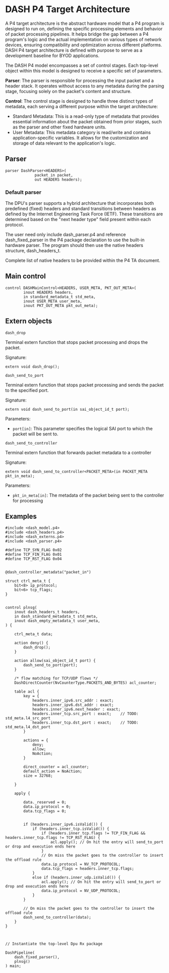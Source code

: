 # DASH P4 Target Architecture

A P4 target architecture is the abstract hardware model that a P4 program is designed to run on, defining the specific processing elements and behavior of packet processing pipelines.
It helps bridge the gap between a P4 program's logic and the actual implementation on various types of network devices, ensuring compatibility and optimization across different platforms.
DASH P4 target architecture is defined with purpose to serve as a development baseline for BYOD applications.

The DASH P4 model encompasses a set of control stages. Each top-level object within this model is designed to receive a specific set of parameters.

**Parser**: The parser is responsible for processing the input packet and a header stack.
It operates without access to any metadata during the parsing stage, focusing solely on the packet's content and structure.

**Control**: The control stage is designed to handle three distinct types of metadata, each serving a different purpose within the target architecture:
* Standard Metadata: This is a read-only type of metadata that provides essential information about the packet obtained from prior stages, such as the parser and other fixed hardware units.
* User Metadata: This metadata category is read/write and contains application-specific variables. It allows for the customization and storage of data relevant to the application's logic.

## Parser

```p4
parser DashParser<HEADERS>(
             packet_in packet,
             out HEADERS headers);
```

### Default parser

The DPU's parser supports a hybrid architecture that incorporates both predefined (fixed) headers and standard transitions between headers as defined by the Internet Engineering Task Force (IETF).
These transitions are determined based on the "next header type" field present within each protocol.

The user need only include dash_parser.p4 and reference dash_fixed_parser in the P4 package declaration to use the built-in hardware parser.
The program should then use the native headers structure, dash_headers_t.

Complete list of native headers to be provided within the P4 TA document.

## Main control

```p4
control DASHMainControl<HEADERS, USER_META, PKT_OUT_META>(
        inout HEADERS headers,
        in standard_metadata_t std_meta,
        inout USER_META user_meta,
        inout PKT_OUT_META pkt_out_meta);
```

## Extern objects

`dash_drop`

Terminal extern function that stops packet processing and drops the packet.

Signature:

```p4
extern void dash_drop();
```

`dash_send_to_port`

Terminal extern function that stops packet processing and sends the packet to the specified port.

Signature:

```p4
extern void dash_send_to_port(in sai_object_id_t port);
```

Parameters:
* `port[in]`: This parameter specifies the logical SAI port to which the packet will be sent to.

`dash_send_to_controller`

Terminal extern function that forwards packet metadata to a controller

Signature:

```p4
extern void dash_send_to_controller<PACKET_META>(in PACKET_META pkt_in_meta);
```

Parameters:
* `pkt_in_meta[in]`: The metadata of the packet being sent to the controller for processing

## Examples

```p4 
#include <dash_model.p4>
#include <dash_headers.p4>
#include <dash_externs.p4>
#include <dash_parser.p4>

#define TCP_SYN_FLAG 0x02
#define TCP_FIN_FLAG 0x01
#define TCP_RST_FLAG 0x04


@dash_controller_metadata("packet_in")

struct ctrl_meta_t {
    bit<8> ip_protocol;
    bit<6> tcp_flags;
}


control plnsg(
    inout dash_headers_t headers,
    in dash_standard_metadata_t std_meta,
    inout dash_empty_metadata_t user_meta,
) {

    ctrl_meta_t data;

    action deny() {
        dash_drop();
    }

    action allow(sai_object_id_t port) {
        dash_send_to_port(port);
    }

    /* flow matching for TCP/UDP flows */
    DashDirectCounter(NvCounterType.PACKETS_AND_BYTES) acl_counter;

    table acl {
        key = {
            headers.inner_ipv6.src_addr : exact;
            headers.inner_ipv6.dst_addr : exact;
            headers.inner_ipv6.next_header : exact;
            headers.inner_tcp.src_port : exact;    // TODO: std_meta.l4_src_port
            headers.inner_tcp.dst_port : exact;    // TODO: std_meta.l4_dst_port
        }

        actions = {
            deny;
            allow;
            NoAction;
        }

        direct_counter = acl_counter;
        default_action = NoAction;
        size = 32768;

    }

    apply {

        data._reserved = 0;
        data.ip_protocol = 0;
        data.tcp_flags = 0;

 
        if (headers.inner_ipv6.isValid()) {
            if (headers.inner_tcp.isValid()) {
                if (headers.inner_tcp.flags != TCP_FIN_FLAG && headers.inner_tcp.flags != TCP_RST_FLAG) {
					acl.apply(); // On hit the entry will send_to_port or drop and execution ends here
				}
				// On miss the packet goes to the controller to insert the offload rule
				data.ip_protocol = NV_TCP_PROTOCOL;
				data.tcp_flags = headers.inner_tcp.flags;
			}
			else if (headers.inner_udp.isValid()) {
				acl.apply(); // On hit the entry will send_to_port or drop and execution ends here
				data.ip_protocol = NV_UDP_PROTOCOL;
			}
		}

        // On miss the packet goes to the controller to insert the offload rule
        dash_send_to_controller(data);
    }
}

 

// Instantiate the top-level Dpu Rx package

DashPipeline(
    dash_fixed_parser(),
    plnsg()
) main;
```
